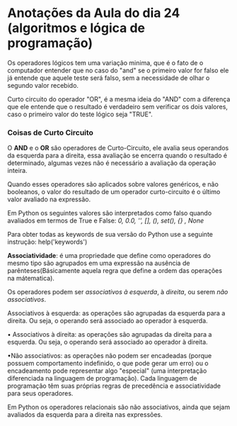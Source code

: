 # Anotações da Aula do dia 24 (algoritmos e lógica de programação)

Os operadores lógicos tem uma variação minima, que é o fato de o computador entender que no caso do "and" se o primeiro valor for falso ele já entende que aquele teste será falso, sem a necessidade de olhar o segundo valor recebido.

Curto circuito do operador "OR", é a mesma ideia do "AND" com a diferença que ele entende que o resultado é verdadeiro sem verificar os dois valores, caso o primeiro valor do teste lógico seja "TRUE".

### Coisas de Curto Circuito

O **AND** e o **OR** são operadores de Curto-Circuito, ele avalia seus operandos da esquerda para a direita, essa avaliação se encerra quando o resultado é determinado, algumas vezes não é necessário a avaliação da operação inteira.

Quando esses operadores são aplicados sobre valores genéricos, e não booleanos, o valor do resultado de um operador curto-circuito é o último valor avaliado na expressão.

Em Python os seguintes valores são interpretados como falso quando
avaliados em termos de True e False: _0, 0.0, '', [], (), set(), {} , None_

Para obter todas as keywords de sua versão do Python use a seguinte instrução: help('keywords')

**Associatividade**: é uma propriedade que define como operadores do mesmo tipo são agrupados em uma expressão na ausência de parênteses(Básicamente aquela regra que define a ordem das operações na mátematica).

Os operadores podem ser _associativos à esquerda_, à _direita_, ou serem _não associativos_.

Associativos à esquerda: as operações são agrupadas da esquerda para a direita. Ou seja, o operando será associado ao operador à esquerda.

• Associativos à direita: as operações são agrupadas da direita para a esquerda. Ou seja, o operando será associado ao operador à direita.

•Não associativos: as operações não podem ser encadeadas (porque possuem comportamento indefinido, o que pode gerar um erro) ou o encadeamento pode representar algo "especial" (uma interpretação diferenciada na linguagem de programação).
Cada linguagem de programação têm suas próprias regras de precedência e associatividade para seus operadores.

Em Python os operadores relacionais são não associativos, ainda que sejam avaliados da esquerda para a direita nas expressões.